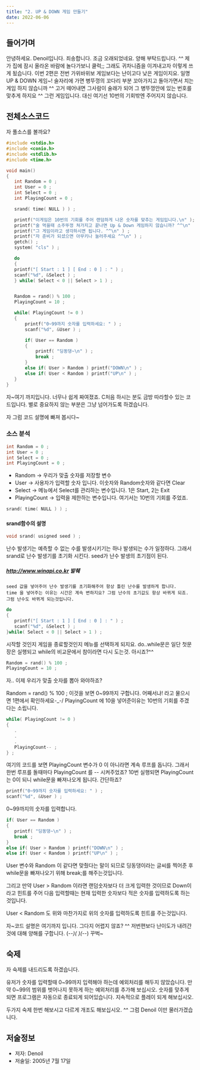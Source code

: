 ```yaml
---
title: "2. UP & DOWN 게임 만들기"
date: 2022-06-06
---
```


## 들어가며
안녕하세요. Denoil입니다. 죄송합니다. 조금 오래되었네요. 양해 부탁드립니다. ^^ 제가 집에 잠시 올라온 바람에 놀다가보니 쿨럭;; 그래도 귀차니즘을 이겨내고자 이렇게 쓰게 됬습니다. 이번 2편은 전번 가위바위보 게임보다는 난이고다 낮은 게임이지요. 일명 UP & DOWN 게임~! 술자리에 가면 병뚜껑의 꼬다리 부분 꼬아가지고 돌아가면서 치는 게임 하지 않습니까 ^^ 고거 떼어내면 그사람이 술래가 되어 그 병뚜껑안에 있는 번호를 맞추게 하지요 ^^ 그런 게임입니다. 대신 여기선 10번의 기회밖엔 주어지지 않습니다.

## 전체소스코드
자 풀소스를 볼까요? 

```c
#include <stdio.h> 
#include <conio.h> 
#include <stdlib.h> 
#include <time.h> 

void main() 
{ 
   int Random = 0 ; 
   int User = 0 ; 
   int Select = 0 ; 
   int PlayingCount = 0 ; 

   srand( time( NULL ) ) ; 

   printf("이게임은 10번의 기회를 주어 랜덤하게 나온 숫자를 맞추는 게임입니다.\n" ); 
   printf("술 먹을때 소주뚜껑 쳐가지고 끝나면 Up & Down 게임하지 않습니까? ^^\n" ); 
   printf("그 게임이라고 생각하시면 됩니다. ^^\n" ) ; 
   printf("자 준비가 되셨으면 아무키나 눌러주세요 ^^\n" ) ; 
   getch() ; 
   system( "cls" ) ; 

   do 
   { 
   printf("[ Start : 1 ] [ End : 0 ] : " ) ; 
   scanf("%d", &Select ) ; 
   } while( Select < 0 || Select > 1 ) ; 


   Random = rand() % 100 ; 
   PlayingCount = 10 ; 

   while( PlayingCount != 0 ) 
   { 
       printf("0~99까지 숫자를 입력하세요: " ) ; 
       scanf("%d", &User ) ; 

       if( User == Random ) 
       { 
           printf( "딩동댕~\n" ) ; 
           break ; 
       } 
       else if( User > Random ) printf("DOWN\n" ) ; 
       else if( User < Random ) printf("UP\n" ) ; 
   } 
}
```



자~여기 까지입니다. 너무나 쉽게 짜여졌죠. C처음 하시는 분도 금방 따라할수 있는 코드입니다. 별로 중요하지 않는 부분은 그냥 넘어가도록 하겠습니다. 

자 그럼 코드 설명에 빠져 봅시다~ 

### 소스 분석

```c
int Random = 0 ; 
int User = 0 ; 
int Select = 0 ; 
int PlayingCount = 0 ; 
```

* Random -> 우리가 맞출 숫자를 저장할 변수 
* User -> 사용자가 입력할 숫자 입니다. 이숫자와 Random숫자와 같다면 Clear 
* Select -> 메뉴에서 Select를 관리하는 변수입니다. 1은 Start, 2는 Exit 
* PlayingCount -> 입력을 제한하는 변수입니다. 여기서는 10번의 기회를 주었죠. 

```c
srand( time( NULL ) ) ;
```

#### srand함수의 설명

```c
void srand( usigned seed ) ;
```

난수 발생기는 예측할 수 없는 수를 발생시키기는 하나 발생되는 수가 일정하다. 그래서 srand로 난수 발생기를 초기화 시킨다. seed가 난수 발생의 초기점이 된다. 

##### http://www.winapi.co.kr 발췌
```
seed 값을 넣어주어 난수 발생기를 초기화해주어 항상 틀린 난수를 발생하게 합니다.
time 을 넣어주는 이유는 시간은 계속 변하지요? 그럼 난수의 초기값도 항상 바뀌게 되죠.  
그럼 난수도 바뀌게 되는것입니다.  
```

```c
do 
{ 
   printf("[ Start : 1 ] [ End : 0 ] : " ) ; 
   scanf("%d", &Select ) ; 
}while( Select < 0 || Select > 1 ) ; 
```

시작할 것인지 게임을 종료할것인지 메뉴를 선택하게 되지요. do..while문은 일단 첫문장은 실행되고 while의 비교문에서 참이라면 다시 도는것. 아시죠?^^ 

```c
Random = rand() % 100 ; 
PlayingCount = 10 ; 
```

자.. 이제 우리가 맞출 숫자를 뽑아 와야하죠? 

Random = rand() % 100 ; 이것을 보면 0~99까지 구합니다. 어째서냐! 라고 물으시면 1편에서 확인하세요-_-/ PlayingCount 에 10을 넣어준이유는 10번의 기회를 주겠다는 소립니다. 

```c
while( PlayingCount != 0 ) 
{ 
   . 
   . 
   . 
   PlayingCount-- ; 
} ;
```


여기의 코드를 보면 PlayingCount 변수가 0 이 아니라면 계속 루프를 돕니다. 그래서 한번 루프를 돌때마다 PlayingCount 를 -- 시켜주었죠? 10번 실행되면 PlayingCount는 0이 되니 while문을 빠져나오게 됩니다. 간단하죠? 

```c
printf("0~99까지 숫자를 입력하세요: " ) ; 
scanf("%d", &User ) ; 
```

0~99까지의 숫자를 입력합니다. 

```c
if( User == Random ) 
{ 
   printf( "딩동댕~\n" ) ; 
   break ; 
} 
else if( User > Random ) printf("DOWN\n" ) ; 
else if( User < Random ) printf("UP\n" ) ; 
```

User 변수와 Random 이 같다면 맞췄다는 말이 되므로 딩동댕이라는 글씨를 찍어준 후 while문을 빠져나오기 위해 break;를 해주는것입니다. 

그리고 만약 User > Random 이라면 랜덤숫자보다 더 크게 입력한 것이므로 Down이라고 힌트를 주어 다음 입력할때는 현재 입력한 숫자보다 적은 숫자를 입력하도록 하는것입니다. 

User < Random 도 위와 마찬가지로 위의 숫자를 입력하도록 힌트를 주는것입니다. 


자~코드 설명은 여기까지 입니다. 그다지 어렵지 않죠? ^^ 저번편보다 난이도가 내려간것에 대해 양해를 구합니다. (-_-)(_ _)(-_-) 꾸벅~ 

## 숙제
자 숙제를 내드리도록 하겠습니다. 

유저가 숫자를 입력할때 0~99까지 입력해야 하는데 예외처리를 해두지 않았습니다. 만약 0~99의 범위를 벗어나지 못하게 하는 예외처리를 추가해 보십시오. 
숫자를 맞추게 되면 프로그램은 자동으로 종료되게 되어있습니다. 지속적으로 플레이 되게 해보십시오. 

두가지 숙제 한번 해보시고 다르게 개조도 해보십시오. ^^ 그럼 Denoil 이만 물러가겠습니다.

## 저술정보
* 저자: Denoil
* 저술일: 2005년 7월 17일

